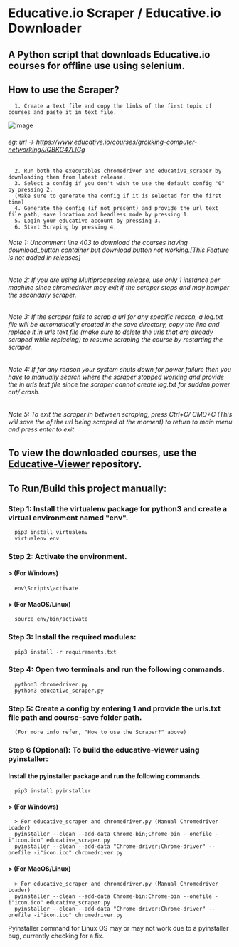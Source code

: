 # Educative.io Scraper / Educative.io Downloader
## A Python script that downloads Educative.io courses for offline use using selenium.

## How to use the Scraper?
      1. Create a text file and copy the links of the first topic of courses and paste it in text file.
      
![image](https://user-images.githubusercontent.com/48487849/162980989-0f128b3d-c969-4809-8553-2bc6791f34b8.png)
      
######   eg: url -> https://www.educative.io/courses/grokking-computer-networking/JQBKG47LlGg
      2. Run both the executables chromedriver and educative_scraper by downloading them from latest release.
      3. Select a config if you don't wish to use the default config "0" by pressing 2. 
      (Make sure to generate the config if it is selected for the first time)
      4. Generate the config (if not present) and provide the url text file path, save location and headless mode by pressing 1.
      5. Login your educative account by pressing 3.
      6. Start Scraping by pressing 4.
      
######   Note 1: Uncomment line 403 to download the courses having download_button container but download button not working.[This Feature is not added in releases]
######   Note 2: If you are using Multiprocessing release, use only 1 instance per machine since chromedriver may exit if the scraper stops and may hamper the secondary scraper.
######   Note 3: If the scraper fails to scrap a url for any specific reason, a log.txt file will be automatically created in the save directory, copy the <index url> line and replace it in urls text file (make sure to delete the urls that are already scraped while replacing) to resume scraping the course by restarting the scraper.
######   Note 4: If for any reason your system shuts down for power failure then you have to manually search where the scraper stopped working and provide the <index url> in urls text file since the scraper cannot create log.txt for sudden power cut/ crash.
######   Note 5: To exit the scraper in between scraping, press Ctrl+C/ CMD+C (This will save the <index url> of the url being scraped at the moment) to return to main menu and press enter to exit
      
## To view the downloaded courses, use the [Educative-Viewer](https://github.com/anilabhadatta/educative-viewer) repository.
      
## To Run/Build this project manually:

### Step 1: Install the virtualenv package for python3 and create a virtual environment named "env".

      
      pip3 install virtualenv 
      virtualenv env 
      

### Step 2: Activate the environment.
#### > (For Windows) 
      
      env\Scripts\activate
      
#### > (For MacOS/Linux) 
      
      source env/bin/activate
      
### Step 3: Install the required modules:
      
      pip3 install -r requirements.txt
      
### Step 4: Open two terminals and run the following commands.
      python3 chromedriver.py
      python3 educative_scraper.py
      

### Step 5: Create a config by entering 1 and provide the urls.txt file path and course-save folder path.
      (For more info refer, "How to use the Scraper?" above)

### Step 6 (Optional): To build the educative-viewer using pyinstaller:
      
#### Install the pyinstaller package and run the following commands.
      
      pip3 install pyinstaller
      
#### > (For Windows) 
      
      > For educative_scraper and chromedriver.py (Manual Chromedriver Loader)
      pyinstaller --clean --add-data Chrome-bin;Chrome-bin --onefile -i"icon.ico" educative_scraper.py
      pyinstaller --clean --add-data "Chrome-driver;Chrome-driver" --onefile -i"icon.ico" chromedriver.py
      
#### > (For MacOS/Linux) 
      
      > For educative_scraper and chromedriver.py (Manual Chromedriver Loader)
      pyinstaller --clean --add-data Chrome-bin:Chrome-bin --onefile -i"icon.ico" educative_scraper.py
      pyinstaller --clean --add-data "Chrome-driver:Chrome-driver" --onefile -i"icon.ico" chromedriver.py


Pyinstaller command for Linux OS may or may not work due to a pyinstaller bug, currently checking for a fix.
